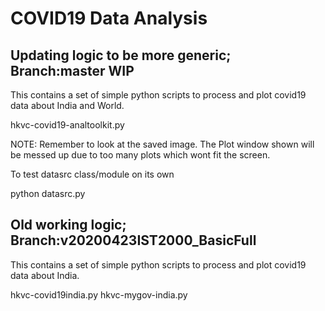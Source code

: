 # COVID19 Data Analysis

## Updating logic to be more generic; Branch:master WIP

This contains a set of simple python scripts to process and plot
covid19 data about India and World.

hkvc-covid19-analtoolkit.py

NOTE: Remember to look at the saved image. The Plot window shown
will be messed up due to too many plots which wont fit the screen.

To test datasrc class/module on its own

python datasrc.py

## Old working logic; Branch:v20200423IST2000_BasicFull

This contains a set of simple python scripts to process and plot
covid19 data about India.

hkvc-covid19india.py
hkvc-mygov-india.py

